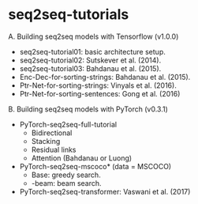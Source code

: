 # seq2seq-tutorials
A. Building seq2seq models with Tensorflow (v1.0.0)

* seq2seq-tutorial01: basic architecture setup.
* seq2seq-tutorial02: Sutskever et al. (2014).
* seq2seq-tutorial03: Bahdanau et al. (2015).
* Enc-Dec-for-sorting-strings: Bahdanau et al. (2015).
* Ptr-Net-for-sorting-strings: Vinyals et al. (2016).
* Ptr-Net-for-sorting-sentences: Gong et al. (2016)

B. Building seq2seq models with PyTorch (v0.3.1)

* PyTorch-seq2seq-full-tutorial
  * Bidirectional
  * Stacking
  * Residual links
  * Attention (Bahdanau or Luong)
* PyTorch-seq2seq-mscoco* (data = MSCOCO)
  * Base: greedy search.
  * -beam: beam search.
* PyTorch-seq2seq-transformer: Vaswani et al. (2017)
